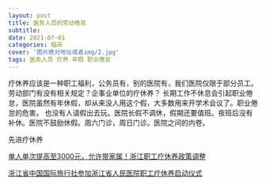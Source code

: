 ```yaml
---
layout: post
title: 医务人员的劳动倦怠
subtitle: 
date: 2021-07-01
categories: 临床 
cover: '图片绝对地址或者img/2.jpg'
tags: 医务人员 疗养 年假 职业倦怠
---
```


疗休养应该是一种职工福利，公务员有，别的医院有，我们医院仅限于部分员工。
劳动部门有没有相关规定？企事业单位的疗休养？
长期工作不休息会引起职业倦怠，医院虽然有年休假，却从来没人用这个假，大多数用来开学术会议了。职业倦怠的危害。
也没有人请假出去玩。医院长假不调休，假期还要值班。夜班后没有补休。医院不鼓励休假。周六门诊，周日门诊。医院之间的内卷。

先进疗休养

[单人单次提高至3000元，允许带家属！浙江职工疗休养政策调整 ](https://baijiahao.baidu.com/s?id=1671726381876593119&wfr=spider&for=pc)

[浙江省中国国际旅行社参加浙江省人民医院职工疗休养启动仪式](https://view.inews.qq.com/a/20210408A0A4Y300)